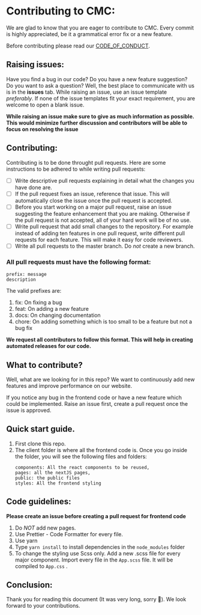 # Contributing to CMC:

We are glad to know that you are eager to contribute to CMC. Every commit is highly appreciated, be it a grammatical error fix or a new feature.

Before contributing please read our [CODE_OF_CONDUCT](https://github.com/mitheelgajare/commercial-math-calculator/blob/master/CODE_OF_CONDUCT.md).

## Raising issues:

Have you find a bug in our code? Do you have a new feature suggestion? Do you want to ask a question? Well, the best place to communicate with us is in the **issues** tab.
While raising an issue, use an issue template  *preferably*. If none of the issue templates fit your exact requirement, you are welcome to open a blank issue. 

**While raising an issue make sure to give as much information as possible. This would minimize further discussion and contributors will be able to focus on resolving the issue**

## Contributing:

Contributing is to be done throught pull requests. Here are some instructions to be adhered to while writing pull requests:

- [ ] Write descriptive pull requests explaining in detail what the changes you have done are.
- [ ] If the pull request fixes an issue, reference that issue. This will automatically close the issue once the pull request is accepted.
- [ ] Before you start working on a major pull request, raise an issue suggesting the feature enhancement that you are making. Otherwise if the pull request is not accepted, all of your hard work will be of no use.
- [ ] Write pull request that add small changes to the repository. For example instead of adding ten features in one pull request, write different pull requests for each feature. This will make it easy for code reviewers.
- [ ] Write all pull requests to the master branch. Do *not* create a new branch.

### All pull requests must have the following format:

```
prefix: message
description
```



The valid prefixes are:

1. fix: On fixing a bug
1. feat: On adding a new feature
1. docs: On changing documentation
1. chore: On adding something which is too small to be a feature but not a bug fix

**We request all contributors to follow this format. This will help in creating automated releases for our code.**
      


## What to contribute?

Well, what are we looking for in this repo?
We want to continuously add new features and improve performance on our website.

If you notice any bug in the frontend code or have a new feature which could be implemented. Raise an issue first, create a pull request once the issue is approved.


## Quick start guide.

1. First clone this repo.
1. The client folder is where all the frontend code is. Once you go inside the folder, you will see the following files and folders: 
      ```
      components: All the react components to be reused,
      pages: all the nextJS pages,
      public: the public files
      styles: All the frontend styling
      ```


## Code guidelines: 

**Please create an issue before creating a pull request for frontend code**

1. Do *NOT* add new pages.
2. Use Prettier - Code Formatter for every file.
3. Use yarn
4. Type `yarn install` to install dependencies in the `node_modules` folder
5. To change the styling use Scss only. Add a new .scss file for every major component. Import every file in the `App.scss` file. It will be compiled to `App.css` .


## Conclusion:

Thank you for reading this document (It was very long, sorry 😬). We look forward to your contributions.

